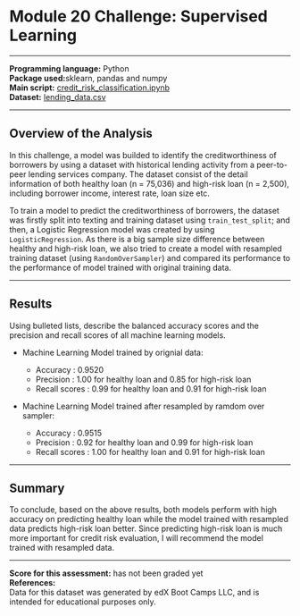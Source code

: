 # Module 20 Challenge: Supervised Learning
---

<b>Programming language:</b> Python <br />
<b>Package used:</b>sklearn, pandas and numpy <br />
<b>Main script:</b> [credit_risk_classification.ipynb](https://github.com/wingylui/credit-risk-classification/blob/main/credit_risk_classification.ipynb)<br />
<b>Dataset:</b> [lending_data.csv](https://github.com/wingylui/credit-risk-classification/blob/main/Resources/lending_data.csv)

---
## Overview of the Analysis

In this challenge, a model was builded to identify the creditworthiness of borrowers by using a dataset with historical lending activity from a peer-to-peer lending services company. The dataset consist of the detail information of both healthy loan (n = 75,036) and high-risk loan (n = 2,500), including borrower income, interest rate, loan size etc.</br>

To train a model to predict the creditworthiness of borrowers, the dataset was firstly split into texting and training dataset using `train_test_split`; and then, a Logistic Regression model was created by using `LogisticRegression`. As there is a big sample size difference between healthy and high-risk loan, we also tried to create a model with resampled training dataset (using `RandomOverSampler`) and compared its performance to the performance of model trained with original training data.

---
## Results

Using bulleted lists, describe the balanced accuracy scores and the precision and recall scores of all machine learning models.

* Machine Learning Model trained by orignial data:
  * Accuracy : 0.9520
  * Precision : 1.00 for healthy loan and 0.85 for high-risk loan
  * Recall scores : 0.99 for healthy loan and 0.91 for high-risk loan</br>

* Machine Learning Model trained after resampled by ramdom over sampler:
  * Accuracy : 0.9515
  * Precision : 0.92 for healthy loan and 0.99 for high-risk loan
  * Recall scores : 1.00 for healthy loan and 0.91 for high-risk loan

---

## Summary

To conclude, based on the above results, both models perform with high accuracy on predicting healthy loan while the model trained with resampled data predicts high-risk loan better. Since predicting high-risk loan is much more important for credit risk evaluation, I will recommend the model trained with resampled data.


---
<b>Score for this assessment:</b> has not been graded yet <br />
<b>References:</b><br />
Data for this dataset was generated by edX Boot Camps LLC, and is intended for educational purposes only.

